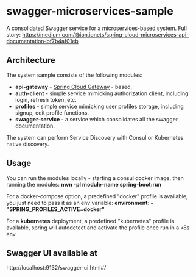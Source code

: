 # swagger-microservices-sample
A consolidated Swagger service for a microservices-based system.
Full story: https://medium.com/@ion.ionets/spring-cloud-microservices-api-documentation-bf7b4af01eb

## Architecture
The system sample consists of the following modules:
- **api-gateway** - [Spring Cloud Gateway](https://cloud.spring.io/spring-cloud-gateway/reference/html/) - based.
- **auth-client** - simple service mimicking authorization client, including login, refresh token, etc.
- **profiles** - simple service mimicking user profiles storage, including signup, edit profile functions.
- **swagger-service** - a service which consolidates all the swagger documentation.

The system can perform Service Discovery with Consul or Kubernetes native discovery.

## Usage
You can run the modules locally - starting a consul docker image, then running the modules:
 **mvn -pl module-name spring-boot:run**
 
 For a docker-compose option, a predefined "docker" profile is available, you just need to pass it as an env variable:
 **environment:
        - "SPRING_PROFILES_ACTIVE=docker"**
        
 For a **kubernetes** deployment, a predefined "kubernetes" profile is available, spring will autodetect and activate the profile once run in a k8s env.


## Swagger UI available at
http://localhost:9132/swagger-ui.html#/
